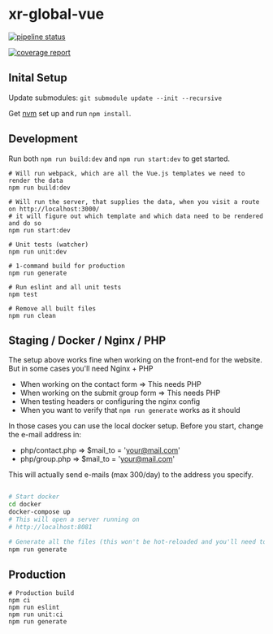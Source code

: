 # xr-global-vue

[![pipeline status](https://code.organise.earth/xr-global/xr-vue/badges/master/pipeline.svg)](https://code.organise.earth/xr-global/xr-vue/commits/master)

[![coverage report](https://code.organise.earth/xr-global/xr-vue/badges/master/coverage.svg)](https://code.organise.earth/xr-global/xr-vue/commits/master)

## Inital Setup

Update submodules:
`git submodule update --init --recursive`

Get [nvm](https://github.com/nvm-sh/nvm) set up and run `npm install`.

## Development

Run both `npm run build:dev` and `npm run start:dev` to get started.

```
# Will run webpack, which are all the Vue.js templates we need to render the data
npm run build:dev

# Will run the server, that supplies the data, when you visit a route on http://localhost:3000/
# it will figure out which template and which data need to be rendered and do so
npm run start:dev

# Unit tests (watcher)
npm run unit:dev

# 1-command build for production
npm run generate

# Run eslint and all unit tests
npm test

# Remove all built files
npm run clean
```

## Staging / Docker / Nginx / PHP

The setup above works fine when working on the front-end for the website. But in some cases you'll need Nginx + PHP
- When working on the contact form => This needs PHP
- When working on the submit group form => This needs PHP
- When testing headers or configuring the nginx config
- When you want to verify that `npm run generate` works as it should

In those cases you can use the local docker setup. Before you start, change the e-mail address in:
- php/contact.php => $mail_to = 'your@mail.com'
- php/group.php => $mail_to = 'your@mail.com'

This will actually send e-mails (max 300/day) to the address you specify.

```sh

# Start docker
cd docker
docker-compose up
# This will open a server running on
# http://localhost:8081

# Generate all the files (this won't be hot-reloaded and you'll need to call this after changing)
npm run generate
```

## Production

```
# Production build
npm ci
npm run eslint
npm run unit:ci
npm run generate
```
